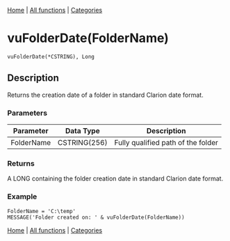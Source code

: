 [Home](../index.md) | [All functions](../all-functions.md) | [Categories](../categories/index.md)

# vuFolderDate(FolderName)

```Prototype
vuFolderDate(*CSTRING), Long
```


## Description
Returns the creation date of a folder in standard Clarion date format.

### Parameters

| Parameter  | Data Type    | Description                         |
|------------|--------------|-------------------------------------|
| FolderName | CSTRING(256) | Fully qualified path of the folder  |

### Returns
A LONG containing the folder creation date in standard Clarion date format.

### Example

```Clarion
FolderName = 'C:\temp'
MESSAGE('Folder created on: ' & vuFolderDate(FolderName))
```

[Home](../index.md) | [All functions](../all-functions.md) | [Categories](../categories/index.md)
